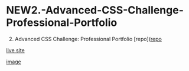 # NEW2.-Advanced-CSS-Challenge-Professional-Portfolio
2. Advanced CSS Challenge: Professional Portfolio
[repo]([repo](https://github.com/InaWise/NEW2.-Advanced-CSS-Challenge-Professional-Portfolio)

[live site](https://inawise.github.io/NEW2.-Advanced-CSS-Challenge-Professional-Portfolio/)

[image](https://user-images.githubusercontent.com/77795818/124652408-1e3ac600-de6a-11eb-8d41-1737b2803921.png)
